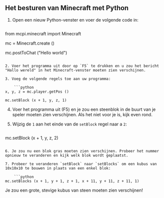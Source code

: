## Het besturen van Minecraft met Python

1. Open een nieuw Python-venster en voer de volgende code in:
    
    ```python
from mcpi.minecraft import Minecraft 

mc = Minecraft.create () 

mc.postToChat ("Hello world")
```

2. Voer het programma uit door op `F5` te drukken en u zou het bericht "Hallo wereld" in het Minecraft-venster moeten zien verschijnen.

3. Voeg de volgende regels toe aan uw programma:
    
    ```python
x, y, z = mc.player.getPos () 

mc.setBlock (x + 1, y, z, 1)
```

4. Voer het programma uit (F5) en je zou een steenblok in de buurt van je speler moeten zien verschijnen. Als het niet voor je is, kijk even rond.

5. Wijzig de `1` aan het einde van de `setBlock` regel naar a `2`:
    
    ```python
mc.setBlock (x + 1, y, z, 2)
```

6. Je zou nu een blok gras moeten zien verschijnen. Probeer het nummer opnieuw te veranderen en kijk welk blok wordt geplaatst.

7. Probeer te veranderen `setBlock` naar `setBlocks` om een ​​kubus van 10x10x10 te bouwen in plaats van een enkel blok:
    
    ```python
mc.setBlocks (x + 1, y + 1, z + 1, x + 11, y + 11, z + 11, 1)
```

Je zou een grote, stevige kubus van steen moeten zien verschijnen!
